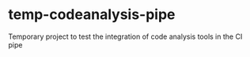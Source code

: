 # temp-codeanalysis-pipe
Temporary project to test the integration of code analysis tools in the CI pipe

